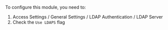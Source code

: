 To configure this module, you need to:

1.  Access Settings / General Settings / LDAP Authentication / LDAP
    Server
2.  Check the `Use LDAPS` flag
